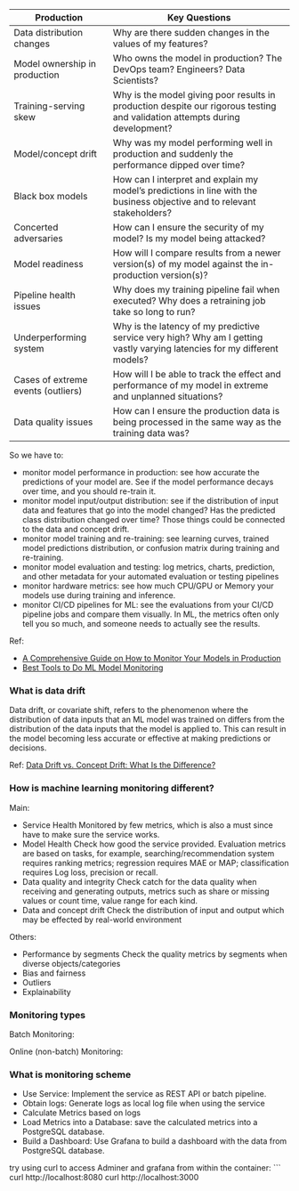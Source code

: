 
| Production | Key Questions|
|--------|-----|
| Data distribution changes | Why are there sudden changes in the values of my features?|
|Model ownership in production | Who owns the model in production? The DevOps team? Engineers? Data Scientists?|
|Training-serving skew|Why is the model giving poor results in production despite our rigorous testing and validation attempts during development?|
|Model/concept drift|Why was my model performing well in production and suddenly the performance dipped over time?|
|Black box models|How can I interpret and explain my model’s predictions in line with the business objective and to relevant stakeholders?|
|Concerted adversaries|How can I ensure the security of my model? Is my model being attacked?|
|Model readiness|How will I compare results from a newer version(s) of my model against the in-production version(s)?|
|Pipeline health issues|Why does my training pipeline fail when executed? Why does a retraining job take so long to run?|
|Underperforming system|Why is the latency of my predictive service very high? Why am I getting vastly varying latencies for my different models?|
|Cases of extreme events (outliers)|How will I be able to track the effect and performance of my model in extreme and unplanned situations?|
|Data quality issues|How can I ensure the production data is being processed in the same way as the training data was?|

So we have to:
- monitor model performance in production: see how accurate the predictions of your model are. See if the model performance decays over time, and you should re-train it.
- monitor model input/output distribution: see if the distribution of input data and features that go into the model changed? Has the predicted class distribution changed over time? Those things could be connected to the data and concept drift.
- monitor model training and re-training: see learning curves, trained model predictions distribution, or confusion matrix during training and re-training.
- monitor model evaluation and testing: log metrics, charts, prediction, and other metadata for your automated evaluation or testing pipelines
- monitor hardware metrics: see how much CPU/GPU or Memory your models use during training and inference.
- monitor CI/CD pipelines for ML: see the evaluations from your CI/CD pipeline jobs and compare them visually. In ML, the metrics often only tell you so much, and someone needs to actually see the results.

Ref: 
* [A Comprehensive Guide on How to Monitor Your Models in Production](https://neptune.ai/blog/how-to-monitor-your-models-in-production-guide)
* [Best Tools to Do ML Model Monitoring](https://neptune.ai/blog/ml-model-monitoring-best-tools)
### What is data drift

Data drift, or covariate shift, refers to the phenomenon where the distribution of data inputs that an ML model was trained on differs from the distribution of the data inputs that the model is applied to. This can result in the model becoming less accurate or effective at making predictions or decisions.

Ref: 
[Data Drift vs. Concept Drift: What Is the Difference?](https://www.dataversity.net/data-drift-vs-concept-drift-what-is-the-difference/#:~:text=Data%20drift%20refers%20to%20the,of%20a%20machine%20learning%20model.)
### How is machine learning monitoring different?
Main:
- Service Health
Monitored by few metrics, which is also a must since have to make sure the service works.
- Model Health
Check how good the service provided. Evaluation metrics are based on tasks, for example, searching/recommendation system requires ranking metrics; regression requires
MAE or MAP; classification requires Log loss, precision or recall.
- Data quality and integrity
Check catch for the data quality when receiving and generating outputs, metrics such as share or missing values or count time, value range for each kind.
- Data and concept drift
Check the distribution of input and output which may be effected by real-world environment 

Others:
- Performance by segments
Check the quality metrics by segments when diverse objects/categories
- Bias and fairness
- Outliers
- Explainability

### Monitoring types
Batch Monitoring:

Online (non-batch) Monitoring:

### What is monitoring scheme
- Use Service: Implement the service as REST API or batch pipeline.
- Obtain logs: Generate logs as local log file when using the service
- Calculate Metrics based on logs
- Load Metrics into a Database: save the calculated metrics into a PostgreSQL database.
- Build a Dashboard: Use Grafana to build a dashboard with the data from PostgreSQL database.


 try using curl to access Adminer  and grafana from within the container:
    ```
    curl http://localhost:8080
    curl http://localhost:3000
